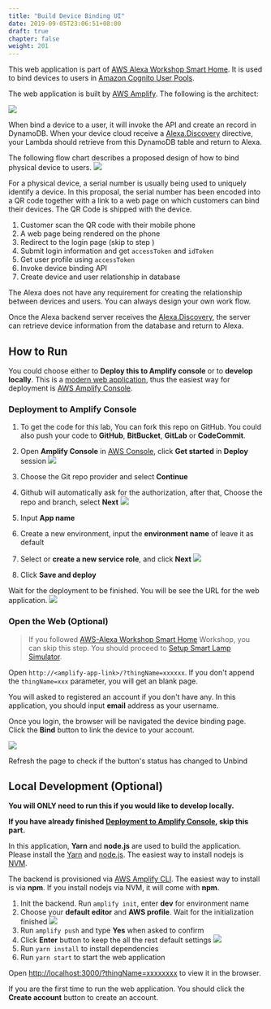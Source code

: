 ```yaml
---
title: "Build Device Binding UI"
date: 2019-09-05T23:06:51+08:00
draft: true
chapter: false
weight: 201
---
```


This web application is part of [AWS Alexa Workshop Smart Home](https://github.com/lab798/aws-alexa-workshop-smarthome). It is used to bind devices to users in [Amazon Cognito User Pools](https://docs.aws.amazon.com/cognito/latest/developerguide/cognito-user-identity-pools.html).

The web application is built by [AWS Amplify](https://aws-amplify.github.io/). The following is the architect:

![](/images/smart-home/arch.jpg)

When bind a device to a user, it will invoke the API and create an record in DynamoDB. When 
your device cloud receive a [Alexa.Discovery](https://developer.amazon.com/assets/device-apis/alexa-discovery.html)
directive, your Lambda should retrieve from this DynamoDB table and return to Alexa.

The following flow chart describes a proposed design of how to bind physical device to users.
![](/images/smart-home/device-bind-flow.png)

For a physical device, a serial number is usually being used to uniquely identify a device.
In this proposal, the serial number has been encoded into a QR code together with a link to a 
web page on which customers can bind their devices. The QR Code is shipped with the device.

1. Customer scan the QR code with their mobile phone
1. A web page being rendered on the phone
1. Redirect to the login page (skip to step )
1. Submit login information and get `accessToken` and `idToken`
1. Get user profile using `accessToken`
1. Invoke device binding API
1. Create device and user relationship in database

The Alexa does not have any requirement for creating the relationship between devices and users.
You can always design your own work flow. 

Once the Alexa backend server receives the [Alexa.Discovery](https://developer.amazon.com/assets/device-apis/alexa-discovery.html),
the server can retrieve device information from the database and return to Alexa.

## How to Run

You could choose either to **Deploy this to Amplify console** or to **develop locally**.
This is a [modern web application](https://docs.aws.amazon.com/amplify/latest/userguide/welcome.html#what-are-modern-web-applications),
thus the easiest way for deployment is [AWS Amplify Console](https://docs.aws.amazon.com/zh_cn/amplify/latest/userguide/welcome.html).


### Deployment to Amplify Console
1. To get the code for this lab, You can fork this repo on GitHub. You could also push your code to **GitHub**, **BitBucket**, **GitLab** or **CodeCommit**. 

1. Open **Amplify Console** in [AWS Console](https://console.aws.amazon.com/amplify/home?region=us-east-1#/), click **Get started** in **Deploy** session
    ![](/images/smart-home/amplify-console-get-started.png)

1. Choose the Git repo provider and select **Continue**

1. Github will automatically ask for the authorization, after that, Choose the repo and branch, select **Next**
    ![](/images/smart-home/amplify-console-repo.png)

1. Input **App name**

1. Create a new environment, input the **environment name** of leave it as default

1. Select or **create a new service role**, and click **Next**
    ![](/images/smart-home/amplify-console-settings.png)

1. Click **Save and deploy**

Wait for the deployment to be finished. You will be see the URL for the web application.
    ![](/images/smart-home/amplify-url.png)



### Open the Web (Optional)

> If you followed [AWS-Alexa Workshop Smart Home](https://github.com/lab798/aws-alexa-workshop-smarthome) Workshop,
> you can skip this step. You should proceed to [Setup Smart Lamp Simulator](https://github.com/lab798/aws-alexa-workshop-smarthome-lamp).

Open `http://<amplify-app-link>/?thingName=xxxxxx`. If you don't append the `thingName=xxx` parameter, 
you will get an blank page.

You will asked to registered an account if you don't have any. 
In this application, you should input **email** address as your username.

Once you login, the browser will be navigated the device binding page. Click
the **Bind** button to link the device to your account.

![](/images/smart-home/device-bind.jpg)

Refresh the page to check if the button's status has changed to Unbind

## Local Development (Optional)

**You will ONLY need to run this if you would like to develop locally.**

**If you have already finished [Deployment to Amplify Console](#deployment-to-amplify-console), skip this part.**

In this application, **Yarn** and **node.js** are used to build the application. 
Please install the [Yarn](https://yarnpkg.com/en/) and [node.js](https://nodejs.org/en/). 
The easiest way to install nodejs is [NVM](https://github.com/nvm-sh/nvm).

The backend is provisioned via [AWS Amplify CLI](https://github.com/aws-amplify/amplify-cli#install-the-cli). 
The easiest way to install is via **npm**. If you install nodejs via NVM, it will come with **npm**.

1. Init the backend. Run `amplify init`, enter **dev** for environment name
1. Choose your **default editor** and **AWS profile**. Wait for the initialization finished
![](/images/smart-home/amplify-init.png)
1. Run `amplify push` and type **Yes** when asked to confirm
1. Click **Enter** button to keep the all the rest default settings
![](/images/smart-home/amplify-push.png)
1. Run `yarn install` to install dependencies
1. Run `yarn start` to start the web application

Open [http://localhost:3000/?thingName=xxxxxxxx](http://localhost:3000/?thingName=xxxxxxxx) to view it in the browser.

If you are the first time to run the web application. You should click the **Create account** button to create an account.






